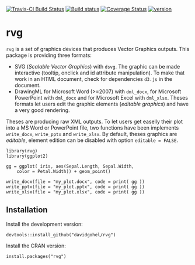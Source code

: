 [![Travis-CI Build Status](https://travis-ci.org/davidgohel/rvg.svg?branch=master)](https://travis-ci.org/davidgohel/rvg)
[![Build status](https://ci.appveyor.com/api/projects/status/github/davidgohel/rvg?branch=master)](https://ci.appveyor.com/project/davidgohel/rvg/branch/master)
[![Coverage Status](https://img.shields.io/codecov/c/github/davidgohel/rvg/master.svg)](https://codecov.io/github/davidgohel/rvg?branch=master)
[![version](http://www.r-pkg.org/badges/version/rvg)](http://www.r-pkg.org/pkg/rvg)

# rvg

`rvg` is a set of graphics devices that produces Vector Graphics outputs. This package 
is providing three formats:

* SVG (*Scalable Vector Graphics*) with `dsvg`. The graphic can be made interactive (tooltip, onclick 
  and id attribute manipulation). To make that work in an HTML document, check for 
  dependencies `d3.js` in the document.
* DrawingML for Microsoft Word (>=2007) with `dml_docx`, for Microsoft PowerPoint 
  with `dml_docx` and for Microsoft Excel with `dml_xlsx`. Theses formats let users 
  edit the graphic elements (*editable graphics*) and have a very good rendering. 

Theses are producing raw XML outputs. To let users get easelly their plot into a MS Word or 
PowerPoint file, two functions have been implements `write_docx`, `write_pptx` and `write_xlsx`. 
By default, theses graphics are *editable*, element edition can be disabled with 
option `editable = FALSE`.

```
library(rvg)
library(ggplot2)

gg = ggplot( iris, aes(Sepal.Length, Sepal.Width, 
    color = Petal.Width)) + geom_point()

write_docx(file = "my_plot.docx", code = print( gg ))
write_pptx(file = "my_plot.pptx", code = print( gg ))
write_xlsx(file = "my_plot.xlsx", code = print( gg ))
```

## Installation

Install the development version:

    devtools::install_github("davidgohel/rvg")

Install the CRAN version:

    install.packages("rvg")

